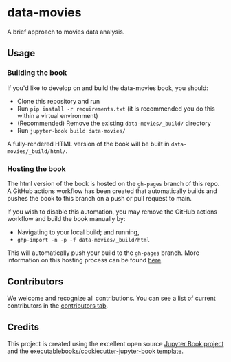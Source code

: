 # data-movies

A brief approach to movies data analysis.

## Usage

### Building the book

If you'd like to develop on and build the data-movies book, you should:

- Clone this repository and run
- Run `pip install -r requirements.txt` (it is recommended you do this within a virtual environment)
- (Recommended) Remove the existing `data-movies/_build/` directory
- Run `jupyter-book build data-movies/`

A fully-rendered HTML version of the book will be built in `data-movies/_build/html/`.

### Hosting the book

The html version of the book is hosted on the `gh-pages` branch of this repo. A GitHub actions workflow has been created that automatically builds and pushes the book to this branch on a push or pull request to main.

If you wish to disable this automation, you may remove the GitHub actions workflow and build the book manually by:

- Navigating to your local build; and running,
- `ghp-import -n -p -f data-movies/_build/html`

This will automatically push your build to the `gh-pages` branch. More information on this hosting process can be found [here](https://jupyterbook.org/publish/gh-pages.html#manually-host-your-book-with-github-pages).

## Contributors

We welcome and recognize all contributions. You can see a list of current contributors in the [contributors tab](https://github.com/ekpyrosis/data_movies/graphs/contributors).

## Credits

This project is created using the excellent open source [Jupyter Book project](https://jupyterbook.org/) and the [executablebooks/cookiecutter-jupyter-book template](https://github.com/executablebooks/cookiecutter-jupyter-book).
